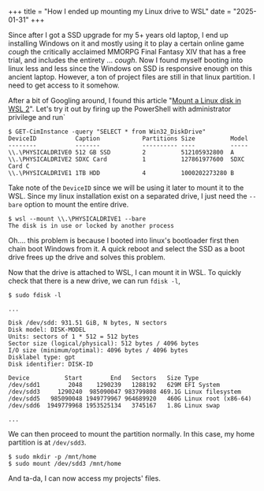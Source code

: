 +++
title = "How I ended up mounting my Linux drive to WSL"
date = "2025-01-31"
+++

Since after I got a SSD upgrade for my 5+ years old laptop, I end up installing Windows
on it and mostly using it to play a certain online game *cough* the critically acclaimed MMORPG Final Fantasy XIV that has a free trial, and includes the entirety ... *cough*. Now I found
myself booting into linux less and less since the Windows on SSD is responsive enough
on this ancient laptop. However, a ton of project files are still in that linux partition.
I need to get access to it somehow.

After a bit of Googling around, I found this article "[Mount a Linux disk in WSL 2](https://learn.microsoft.com/en-us/windows/wsl/wsl2-mount-disk)". Let's try it out by firing up the PowerShell with administrator privilege and run`

```console
$ GET-CimInstance -query "SELECT * from Win32_DiskDrive"
DeviceID           Caption            Partitions Size          Model
--------           -------            ---------- ----          -----
\\.\PHYSICALDRIVE0 512 GB SSD         2          512105932800  A
\\.\PHYSICALDRIVE2 SDXC Card          1          127861977600  SDXC Card C
\\.\PHYSICALDRIVE1 1TB HDD            4          1000202273280 B
```

Take note of the `DeviceID` since we will be using it later to mount it to the WSL. Since my linux installation exist
on a separated drive, I just need the `--bare` option to mount the entire drive.

```console
$ wsl --mount \\.\PHYSICALDRIVE1 --bare
The disk is in use or locked by another process
```

Oh.... this problem is because I booted into linux's bootloader first then chain boot Windows from it. A quick reboot
and select the SSD as a boot drive frees up the drive and solves this problem.

Now that the drive is attached to WSL, I can mount it in WSL. To quickly check that there is a new drive, we can run `fdisk -l`,

```console
$ sudo fdisk -l

...

Disk /dev/sdd: 931.51 GiB, N bytes, N sectors
Disk model: DISK-MODEL
Units: sectors of 1 * 512 = 512 bytes
Sector size (logical/physical): 512 bytes / 4096 bytes
I/O size (minimum/optimal): 4096 bytes / 4096 bytes
Disklabel type: gpt
Disk identifier: DISK-ID

Device          Start        End   Sectors   Size Type
/dev/sdd1        2048    1290239   1288192   629M EFI System
/dev/sdd3     1290240  985090047 983799808 469.1G Linux filesystem
/dev/sdd5   985090048 1949779967 964689920   460G Linux root (x86-64)
/dev/sdd6  1949779968 1953525134   3745167   1.8G Linux swap

...
```

We can then proceed to mount the partition normally. In this case, my home partition is at `/dev/sdd3`.

```console
$ sudo mkdir -p /mnt/home
$ sudo mount /dev/sdd3 /mnt/home
```

And ta-da, I can now access my projects' files.
